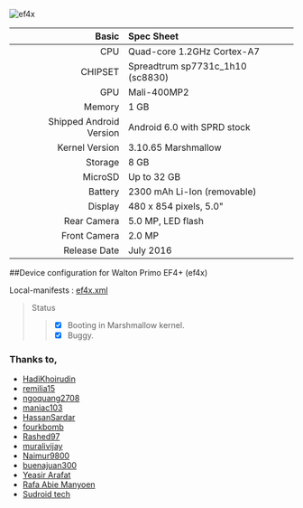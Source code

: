 ![ef4x](https://raw.githubusercontent.com/Parthib24/android_device_walton_ef4x/cm-13.0/.ef4x.jpg)

Basic   | Spec Sheet
-------:|:-------------------------
CPU     | Quad-core 1.2GHz Cortex-A7
CHIPSET | Spreadtrum sp7731c_1h10 (sc8830)
GPU     | Mali-400MP2
Memory  | 1 GB
Shipped Android Version | Android 6.0 with SPRD stock
Kernel Version | 3.10.65 Marshmallow
Storage | 8 GB
MicroSD | Up to 32 GB
Battery | 2300 mAh Li-Ion (removable)
Display | 480 x 854 pixels, 5.0"
Rear Camera  | 5.0 MP, LED flash
Front Camera | 2.0 MP
Release Date | July 2016

##Device configuration for Walton Primo EF4+ (ef4x)

Local-manifests : [ef4x.xml](https://github.com/Parthib24/android_local_manifests)

> Status
>> - [x] Booting in Marshmallow kernel.
>> - [x] Buggy.

### Thanks to,
 * [HadiKhoirudin](https://github.com/HadiKhoirudin)
 * [remilia15](https://github.com/remilia15)
 * [ngoquang2708](https://github.com/ngoquang2708)
 * [maniac103](https://github.com/maniac103)
 * [HassanSardar](https://github.com/HassanSardar)
 * [fourkbomb](https://github.com/fourkbomb)
 * [Rashed97](https://github.com/Rashed97)
 * [muralivijay](https://github.com/muralivijay)
 * [Naimur9800](https://github.com/Naimur9800)
 * [buenajuan300](https://github.com/buenajuan300)
 * [Yeasir Arafat](https://www.facebook.com/yeasir.official)
 * [Rafa Abie Manyoen](https://www.facebook.com/cahgantengbingitz)
 * [Sudroid tech](https://www.facebook.com/groups/sudroid.tech)
